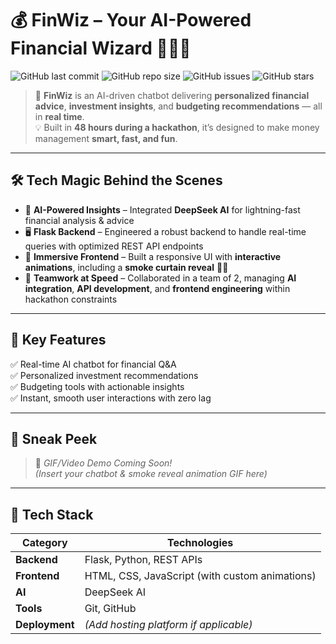 # 💰 FinWiz – Your AI-Powered Financial Wizard 🧙‍♂️✨

![GitHub last commit](https://img.shields.io/github/last-commit/YourUsername/FinWiz?color=blue&style=for-the-badge)
![GitHub repo size](https://img.shields.io/github/repo-size/YourUsername/FinWiz?color=success&style=for-the-badge)
![GitHub issues](https://img.shields.io/github/issues/YourUsername/FinWiz?color=yellow&style=for-the-badge)
![GitHub stars](https://img.shields.io/github/stars/YourUsername/FinWiz?color=orange&style=for-the-badge)

> 🚀 **FinWiz** is an AI-driven chatbot delivering **personalized financial advice**, **investment insights**, and **budgeting recommendations** — all in **real time**.  
> 💡 Built in **48 hours during a hackathon**, it’s designed to make money management **smart, fast, and fun**.

---

## 🛠 Tech Magic Behind the Scenes

- 🧠 **AI-Powered Insights** – Integrated **DeepSeek AI** for lightning-fast financial analysis & advice  
- 🖥 **Flask Backend** – Engineered a robust backend to handle real-time queries with optimized REST API endpoints  
- 🎨 **Immersive Frontend** – Built a responsive UI with **interactive animations**, including a **smoke curtain reveal** 💨✨  
- 🤝 **Teamwork at Speed** – Collaborated in a team of 2, managing **AI integration**, **API development**, and **frontend engineering** within hackathon constraints  

---

## 🎯 Key Features

✅ Real-time AI chatbot for financial Q&A  
✅ Personalized investment recommendations  
✅ Budgeting tools with actionable insights  
✅ Instant, smooth user interactions with zero lag  

---

## 📸 Sneak Peek

> 🎥 *GIF/Video Demo Coming Soon!*  
> *(Insert your chatbot & smoke reveal animation GIF here)*  

---

## 🧩 Tech Stack

| **Category** | **Technologies** |
|--------------|------------------|
| **Backend**  | Flask, Python, REST APIs |
| **Frontend** | HTML, CSS, JavaScript (with custom animations) |
| **AI**       | DeepSeek AI |
| **Tools**    | Git, GitHub |
| **Deployment** | *(Add hosting platform if applicable)* |
